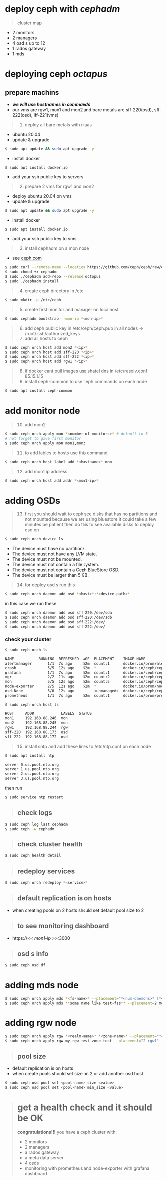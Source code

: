 # deploy ceph with **_cephadm_**
> cluster map
- 2 monitors
- 2 managers
- 4 osd s up to 12
- 1 rados gateway
- 1 mds

# deploying ceph **_octapus_**
## prepare machins
- _**we will use hostnames in commands**_
- our vms are rgw1, mon1 and mon2
and bare metals are sff-220(osd), sff-222(osd), lff-221(vms)
> 1. deploy all bare metals with maas
- ubuntu 20.04
- update & upgrade
```bash
$ sudo apt update && sudo apt upgrade -y
```
- install docker 
```bash
$ sudo apt install docker.io
```
- add your ssh public key to servers

> 2. prepare 2 vms for rgw1 and mon2
- deploy ubuntu 20.04 on vms
- update & upgrade
```bash
$ sudo apt update && sudo apt upgrade -y
```
- install docker
```bash
$ sudo apt install docker.io
```
- add your ssh public key to vms

> 3. install cephadm on a mon node
- see [ceph.com](https://docs.ceph.com/en/octopus/cephadm/install/)
```bash
$ sudo curl --remote-name --location https://github.com/ceph/ceph/raw/octopus/src/cephadm/cephadm
$ sudo chmod +x cephadm
$ sudo ./cephadm add-repo --release octopus
$ sudo ./cephadm install
```
> 4. create ceph directory in /etc
```bash
$ sudo mkdir -p /etc/ceph
```
> 5. create first monitor and manager on localhost
```bash
$ sudo cephadm bootstrap --mon-ip *<mon-ip>*
```
> 6. add ceph public key in /etc/ceph/ceph.pub in all nodes => /root/.ssh/authorized_keys
> 7. add all hosts to ceph
```bash
$ sudo ceph orch host add mon2 *<ip>*
$ sudo ceph orch host add sff-220 *<ip>*
$ sudo ceph orch host add sff-222 *<ip>*
$ sudo ceph orch host add rgw1 *<ip>*
```
> 8. if docker cant pull images use shatel dns in /etc/resolv.conf 85.15.1.15
> 9. install ceph-common to use ceph commands on each node
```bash
$ sudo apt install ceph-common
```
# add monitor node
> 10. add mon2
```bash
$ sudo ceph orch apply mon *<number-of-monitors>* # default to 5
# not forget to give first monitor
$ sudo ceph orch apply mon mon1,mon2
```
> 11. to add lables to hosts use this command
```bash
$ sudo ceph orch host label add *<hostname>* mon
```
> 12. add mon1 ip address
```bash
$ sudo ceph orch host add addr *<mon1-ip>*
```
# adding OSDs
> 13. first you should wait to ceph see disks that has no partitions and not mounted because we are using bluestore
it could take a few minutes be patient
then do this to see available disks to deploy osd on
```bash
$ sudo ceph orch device ls
```
- The device must have no partitions.
- The device must not have any LVM state.
- The device must not be mounted.
- The device must not contain a file system.
- The device must not contain a Ceph BlueStore OSD.
- The device must be larger than 5 GB.

> 14. for deploy osd s run this
```bash
$ sudo ceph orch daemon add osd *<host>*:*<device-path>*
```
in this case we run these
```bash
$ sudo ceph orch daemon add osd sff-220:/dev/sda
$ sudo ceph orch daemon add osd sff-220:/dev/sdb
$ sudo ceph orch daemon add osd sff-222:/dev/
$ sudo ceph orch daemon add osd sff-222:/dev/
```

### check your cluster
```bash
$ sudo ceph orch ls
```
```bash
NAME           RUNNING  REFRESHED  AGE  PLACEMENT    IMAGE NAME                            IMAGE ID      
alertmanager       1/1  7s ago     52m  count:1      docker.io/prom/alertmanager:v0.20.0   0881eb8f169f  
crash              5/5  12s ago    52m  *            docker.io/ceph/ceph:v15               c717e215da21  
grafana            1/1  7s ago     52m  count:1      docker.io/ceph/ceph-grafana:6.7.4     ae5c36c3d3cd  
mgr                2/2  11s ago    52m  count:2      docker.io/ceph/ceph:v15               c717e215da21  
mon                5/5  12s ago    52m  count:5      docker.io/ceph/ceph:v15               c717e215da21  
node-exporter      2/5  12s ago    52m  *            docker.io/prom/node-exporter:v0.18.1  mix           
osd.None           3/0  12s ago    -    <unmanaged>  docker.io/ceph/ceph:v15               c717e215da21  
prometheus         1/1  7s ago     52m  count:1      docker.io/prom/prometheus:v2.18.1     de242295e225
```
```bash
$ sudo ceph orch host ls
```
```bash
HOST     ADDR            LABELS  STATUS  
mon1     192.168.88.246  mon             
mon2     192.168.88.245  mon             
rgw1     192.168.88.244  rgw             
sff-220  192.168.88.173  osd             
sff-222  192.168.88.172  osd
```
> 15. install sntp  and add these lines to /etc/ntp.conf on each node
```bash
$ sudo apt install ntp
```
```bash
server 0.us.pool.ntp.org
server 1.us.pool.ntp.org
server 2.us.pool.ntp.org
server 3.us.pool.ntp.org
```
then run 
```bash
$ sudo service ntp restart
```
> ## check logs 
```bash
$ sudo ceph log last cephadm
$ sudo ceph -w cephadm
```
> ## check cluster health
```bash
$ sudo ceph health detail
```
> ## redeploy services
```bash
$ sudo ceph orch redeploy *<service>*
```
> ## default replication is on hosts
- when creating pools on 2 hosts should set default pool size to 2
> ## to see monitoring dashboard 
- https://*<< mon1-ip >>*:3000
> ## osd s info
```bash
$ sudo ceph osd df
```
# adding mds node
```bash
$ sudo ceph orch apply mds *<fs-name>* --placement="*<num-daemons>* [*<host1>* ...]"
$ sudo ceph orch apply mds **some name like test-fss** --placement=2 mon2
```
# adding rgw node
```bash
$ sudo ceph orch apply rgw *<realm-name>* *<zone-name>* --placement="*<num-daemons>* [*<host1>* ...]"
$ sudo ceph orch apply rgw my-rgw-test zone-test --placement="2 rgw1"
```
> ## pool size
- default replication is on hosts
- when create pools should set size on 2 or add another osd host
```bash
$ sudo ceph osd pool set <pool-name> size <value>
$ sudo ceph osd pool set <pool-name> min_size <value>
```
> # **get a health check and it should be OK**
> **congratulations!!!** 
> you have a ceph cluster with:
> - 2 monitors
> - 2 managers
> - a rados gateway
> - a meta data server
> - 4 osds
> - monitoring with prometheus and node-exporter with grafana dashboard



